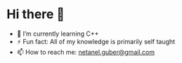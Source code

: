 # Hi there 👋

- 🌱 I’m currently learning C++
- ⚡ Fun fact: All of my knowledge is primarily self taught
- 📫 How to reach me: netanel.guber@gmail.com
<!--
**NetanelGuber/NetanelGuber** is a ✨ _special_ ✨ repository because its `README.md` (this file) appears on your GitHub profile.

Here are some ideas to get you started:

- 🔭 I’m currently working on ...
- 🌱 I’m currently learning ...
- 👯 I’m looking to collaborate on ...
- 🤔 I’m looking for help with ...
- 💬 Ask me about ...
- 📫 How to reach me: ...
- 😄 Pronouns: ...
- ⚡ Fun fact: ...
-->
